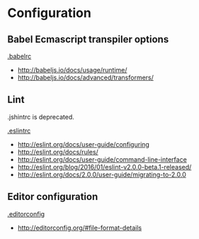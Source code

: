 Configuration
=============

Babel Ecmascript transpiler options
-----------------------------------

[.babelrc](https://babeljs.io/docs/usage/babelrc/)

 * http://babeljs.io/docs/usage/runtime/
 * http://babeljs.io/docs/advanced/transformers/


Lint
----

.jshintrc is deprecated.

[.eslintrc](http://eslint.org/)

 * http://eslint.org/docs/user-guide/configuring
 * http://eslint.org/docs/rules/
 * http://eslint.org/docs/user-guide/command-line-interface
 * http://eslint.org/blog/2016/01/eslint-v2.0.0-beta.1-released/
 * http://eslint.org/docs/2.0.0/user-guide/migrating-to-2.0.0


Editor configuration
--------------------

[.editorconfig](http://editorconfig.org/)

 * http://editorconfig.org/#file-format-details
